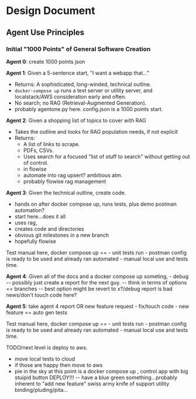 # Design Document

## Agent Use Principles

### Initial "1000 Points" of General Software Creation

**Agent 0**: create 1000 points json

**Agent 1**: Given a 5-sentence start, "I want a webapp that..."
- Returns: A sophisticated, long-winded, technical outline.
- `docker-compose up` runs a test server or utility server, and localstack/AWS consideration early and often.
- No search; no RAG (Retrieval-Augmented Generation).
- probably agentone.py here. config.json is a 1000 points start.

**Agent 2**: Given a shopping list of topics to cover with RAG 
- Takes the outline and looks for RAG population needs, if not explicit
- Returns:
  - A list of links to scrape.
  - PDFs, CSVs.
  - Uses search for a focused "list of stuff to search" without getting out of control.
  - in flowise
  - automate into rag upsert? ambitious atm.
  - probably flowise rag management 

**Agent 3**: Given the technical outline, create code. 
 - hands on after docker compose up, runs tests, plus demo postman automation?
 - start here...does it all
 - uses rag, 
 - creates code and directories 
 - obvious git milestones in a new branch
 - hopefully flowise  

Test manual here, docker compose up ==
    - unit tests run
    - postman config is ready to be used and already ran automated
    - manual local use and tests time.

**Agent 4**: Given all of the docs and a docker compose up someting, 
    - debug
    -- possibly just create a report for the next guy.
    -- think in terms of options == branches
    -- best option might be revert to x?/debug report is bad news/don't touch code here?

**Agent 5**: take agent 4 report OR new feature request
    - fix/touch code
    - new feature == auto gen tests

Test manual here, docker compose up ==
    - unit tests run
    - postman config is ready to be used and already ran automated
    - manual local use and tests time.


TODO/next level is deploy to aws. 
- move local tests to cloud
- if those are happy then move to aws
- pie in the sky at this point is a docker compose up , control app with big stuipid button DEPLOY!!!
-- have a blue green something...probably inherent to "add new feature" swiss army knife of support utility binding/pluding/pita...